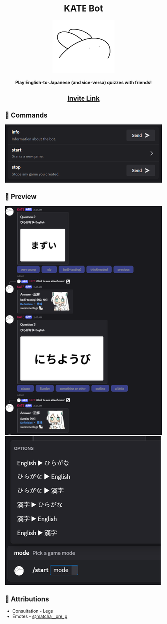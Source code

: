 <h1 align="center">KATE Bot</h1>

<div align="center">
<a href="https://discord.com/oauth2/authorize?client_id=1377200004124512320"><img alt="Profile Picture" src=".github/assets/profile.png" width=200></a>
</div>

<h4 align="center">Play English-to-Japanese (and vice-versa) quizzes with friends!</h4>

<h2 align="center">
  <a href="https://discord.com/oauth2/authorize?client_id=1377200004124512320" target="_blank">
        Invite Link
    </a>
</h2>

<h2 id="commands">🤖 Commands</h2>

![Commands](.github/assets/commands.png)

<h2 id="preview">🎴 Preview</h2>

![Questions](.github/assets/questions.png)
![Game Modes](.github/assets/game_modes.png)

<h2 id="attrib">📑 Attributions</h2>

- Consultation - Legs
- Emotes - [@matcha__ore_p](https://x.com/matcha__ore_p/)
